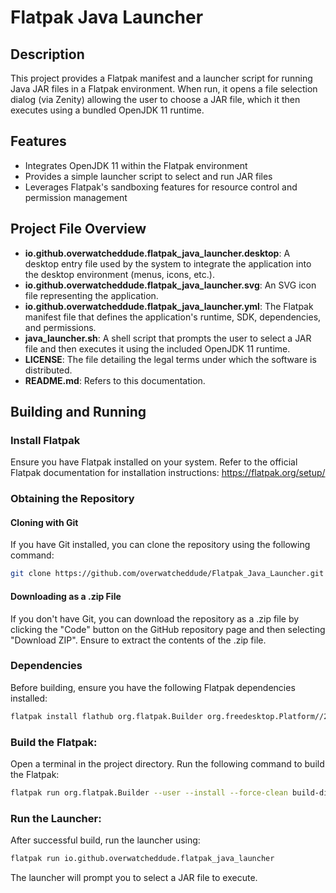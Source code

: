 # Flatpak Java Launcher

## Description
This project provides a Flatpak manifest and a launcher script for running Java JAR files in a Flatpak environment. When run, it opens a file selection dialog (via Zenity) allowing the user to choose a JAR file, which it then executes using a bundled OpenJDK 11 runtime.

## Features
- Integrates OpenJDK 11 within the Flatpak environment
- Provides a simple launcher script to select and run JAR files
- Leverages Flatpak's sandboxing features for resource control and permission management

## Project File Overview
- **io.github.overwatcheddude.flatpak_java_launcher.desktop**: A desktop entry file used by the system to integrate the application into the desktop environment (menus, icons, etc.).
- **io.github.overwatcheddude.flatpak_java_launcher.svg**: An SVG icon file representing the application.
- **io.github.overwatcheddude.flatpak_java_launcher.yml**: The Flatpak manifest file that defines the application's runtime, SDK, dependencies, and permissions.
- **java_launcher.sh**: A shell script that prompts the user to select a JAR file and then executes it using the included OpenJDK 11 runtime.
- **LICENSE**: The file detailing the legal terms under which the software is distributed.
- **README.md**: Refers to this documentation.

## Building and Running
### Install Flatpak
Ensure you have Flatpak installed on your system. Refer to the official Flatpak documentation for installation instructions: https://flatpak.org/setup/

### Obtaining the Repository
#### Cloning with Git
If you have Git installed, you can clone the repository using the following command:
```bash
git clone https://github.com/overwatcheddude/Flatpak_Java_Launcher.git
```

#### Downloading as a .zip File
If you don't have Git, you can download the repository as a .zip file by clicking the "Code" button on the GitHub repository page and then selecting "Download ZIP". Ensure to extract the contents of the .zip file.

### Dependencies
Before building, ensure you have the following Flatpak dependencies installed:
```bash
flatpak install flathub org.flatpak.Builder org.freedesktop.Platform//24.08 org.freedesktop.Sdk//24.08 runtime/org.freedesktop.Sdk.Extension.openjdk11/x86_64/24.08
```

### Build the Flatpak:
Open a terminal in the project directory.
Run the following command to build the Flatpak:

```bash
flatpak run org.flatpak.Builder --user --install --force-clean build-dir io.github.overwatcheddude.flatpak_java_launcher.yml
```

### Run the Launcher:
After successful build, run the launcher using:

```bash
flatpak run io.github.overwatcheddude.flatpak_java_launcher
```

The launcher will prompt you to select a JAR file to execute.
